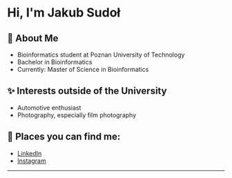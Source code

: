 # Hi, I'm Jakub Sudoł

## 🌱 About Me
* Bioinformatics student at Poznan University of Technology <br>
* Bachelor in Bioinformatics <br>
* Currently: Master of Science in Bioinformatics <br>

## ✨ Interests outside of the University
* Automotive enthusiast <br>
* Photography, especially film photography <br>
  
## 📱 Places you can find me:
- [LinkedIn](https://www.linkedin.com/in/j-sudol/ "More about my career")
- [Instagram](https://www.instagram.com/jakubsudol/ "In my free time")

---
